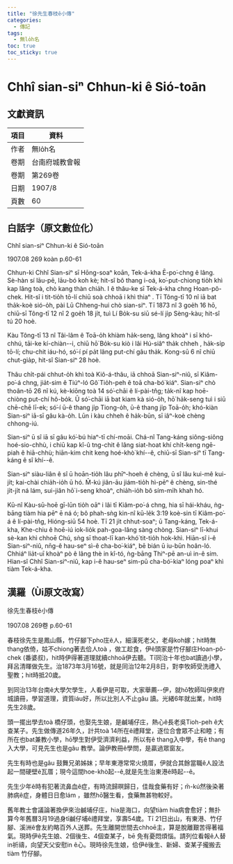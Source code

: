 ```yaml
---
title: "徐先生春枝ê小傳"
categories:
  - 傳記
tags:
  - 無lo̍h名
toc: true
toc_sticky: true
---
```


# Chhî sian-siⁿ Chhun-ki ê Sió-toān

## 文獻資訊

| 項目 | 資料 |
|---|---|
| 作者 | 無lo̍h名 |
| 卷期 | 台南府城教會報 |
| 卷期 | 第269卷 |
| 日期 | 1907/8 |
| 頁數 | 60 |

## 白話字（原文數位化）

Chhî sian-siⁿ Chhun-ki ê Sió-toān

1907.08 269 koàn p.60-61

Chhun-ki Chhî Sian-siⁿ sī Hōng-soaⁿ koān, Tek-á-kha Ē-po͘-chng ê lâng. Sè-hàn sí lāu-pē, lāu-bó koh kè; hit-sî bô thang i-oá, ko͘-put-chiong tio̍h khì kap lâng toà, chò kang thàn chia̍h. I ê thâu-ke sī Tek-á-kha chng Hoan-pô-chek. Hit-sî i tit-tio̍h tō-lí chiū soà chhoā i khì thiaⁿ . Tī Tông-tī 10 nî iā bat tha̍k-koè sió-o̍h, pài Lū Chheng-hui chò sian-siⁿ. Tī 1873 nî 3 goe̍h 16 hō, chiū-sī Tông-tī 12 nî 2 goe̍h 18 ji̍t, tuì Lí Bo̍k-su siū sé-lí ji̍p Sèng-kàu; hit-sî tú 20 hoè.

Kàu Tông-tī 13 nî Tâi-lâm ê Toā-o̍h khiàm ha̍k-seng, lâng khoàⁿ i sī khó-chhú, tāi-ke kí-chiàn--i, chiū hō͘ Bo̍k-su kiò i lâi Hú-siâⁿ tha̍k chheh , ha̍k-si̍p tō-lí; chu-chit iáu-hó, só͘-í pí pa̍t lâng put-chí gâu tha̍k. Kong-sū 6 nî chiū chut-gia̍p, hit-sî Sian-siⁿ 28 hoè.

Thâu chi̍t-pái chhut-o̍h khì toà Kiô-á-thâu, iā chhoā Sian-siⁿ-niû, sī Kiâm-po͘-á chng, jia̍t-sim ê Tiúⁿ-ló Gô͘ Tio̍h-peh ê toā cha-bó͘ kiáⁿ. Sian-siⁿ chò thoân-tō 26 nî kú, kè-kiōng toà 14 só͘-chāi ê lí-pài-tn̂g; ta̍k-nî kap hoē-chiòng put-chí hô-bo̍k. Ū só͘-chāi iā bat kiam kà sió-o̍h, hō͘ ha̍k-seng tuì i siū chē-chē lī-ek; só͘-í ū-ê thang ji̍p Tiong-o̍h, ū-ê thang ji̍p Toā-o̍h; khó-kiàn Sian-siⁿ iā-sī gâu kà-o̍h. Lūn i kàu chheh ê ha̍k-būn, sī iâⁿ-koè chèng chhong-iú.

Sian-siⁿ ū sî iā sī gâu kó͘-bú hiaⁿ-tī chí-moāi. Chá-nî Tang-káng siông-siông hoé-sio-chhù, i chiū kap kî-û tng-chit ê lâng siat-hoat khí chi̍t-keng ngē-piah ê hiā-chhù; hiān-kim chit keng hoé-khò͘ khí--ê, chiū-sī Sian-siⁿ tī Tang-káng ê sî khí--ê.

Sian-siⁿ siàu-liân ê sî ū hoān-tio̍h lâu phīⁿ-hoeh ê chèng, ū sî lâu kui-mê kui-ji̍t; kai-chài chia̍h-io̍h ū hó. M̄-kú jiân-āu jiám-tio̍h hì-pēⁿ ê chèng, sin-thé ji̍t-ji̍t ná lám, sui-jiân hō͘ i-seng khoàⁿ, chia̍h-io̍h bô sím-mi̍h khah hó.

Kū-nî Kàu-sū-hoē gī-lūn tio̍h oāⁿ i lâi tī Kiâm-po͘-á chng, hia sī hái-kháu, ǹg-bāng tiàm hia pēⁿ ē ná ó; bô phah-sǹg kin-nî kū-le̍k 3:19 koè-sin tī Kiâm-po͘-á ê lí-pài-tn̂g, Hióng-siū 54 hoè. Tī 21 ji̍t chhut-soaⁿ; ū Tang-káng, Tek-á-kha, Khe-chiu ê hoē-iú iok-lio̍k pah-goa-lâng sàng chòng. Sian-siⁿ lī-khui sè-kan khì chhoē Chú, sǹg sī thoat-lī kan-khó͘ tit-tio̍h hok-khì. Hiān-sî i-ê Sian-siⁿ-niû, nn̄g-ê hau-seⁿ sì-ê cha-bo͘-kiáⁿ, bē bián ū iu-būn hoân-ló. Chhiáⁿ lia̍t-uī khoàⁿ pò ê lâng thè in kî-tó, ǹg-bāng Thiⁿ-pē an-uì in-ê sim. Hian-sî Chhî Sian-siⁿ-niû, kap i-ê hau-seⁿ sim-pū cha-bó͘-kiaⁿ lóng poaⁿ khì tiàm Tek-á-kha.

## 漢羅（Ùi原文改寫）

徐先生春枝ê小傳

1907.08 269卷 p.60-61

春枝徐先生是鳳山縣，竹仔腳下pho͘庄ê人，細漢死老父，老母koh嫁；hit時無thang依倚，姑不chiong著去佮人toà ，做工趁食，伊ê頭家是竹仔腳庄Hoan-pô-chek (番婆叔)，hit時伊得著道理就續chhoā伊去聽。Tī同治十年也bat讀過小學，拜呂清暉做先生。治1873年3月16號，就是同治12年2月8日，對李牧師受洗禮入聖教；hit時抵20歲。

到同治13年台南ê大學欠學生，人看伊是可取，大家舉薦--伊，就hō͘牧師叫伊來府城讀冊，學習道理，資質iáu好，所以比別人不止gâu 讀。光緒6年就出業，hit時先生28歲。

頭一擺出學去toà 橋仔頭，也娶先生娘，是鹹埔仔庄，熱心ê長老吳Tioh-peh ê大查某子。先生做傳道26年久，計共toà 14所在ê禮拜堂，逐位合會眾不止和睦；有所在也bat兼教小學，hō͘學生對伊受濟濟利益，所以有ê thang入中學，有ê thang入大學，可見先生也是gâu 教學。論伊教冊ê學問，是贏過眾窗友。

先生有時也是gâu 鼓舞兄弟姊妹；早年東港常常火燒厝，伊就合其餘當職ê人設法起一間硬壁ê瓦厝；現今這間hoe-khò͘起--ê,就是先生治東港ê時起--ê。

先生少年ê時有犯著流鼻血ê症，有時流歸暝歸日，佳哉食藥有好；m̄-kú然後染著肺病ê症，身體日日愈lám ，雖然hō͘醫生看，食藥無甚物較好。

舊年教士會議論著換伊來治鹹埔仔庄，hia是海口，向望tiàm hia病會愈好；無扑算今年舊曆3月19過身tī鹹仔埔ê禮拜堂，享壽54歲。Tī 21日出山，有東港、竹仔腳、溪洲ê會友約略百外人送葬。先生離開世間去chhoē主，算是脫離艱苦得著福氣。現時伊ê先生娘、2個後生、4個查某子，bē 免有憂悶煩惱。請列位看報ê人替in祈禱，向望天父安慰in ê心。現時徐先生娘，佮伊ê後生、新婦、查某子攏搬去tiàm 竹仔腳。
